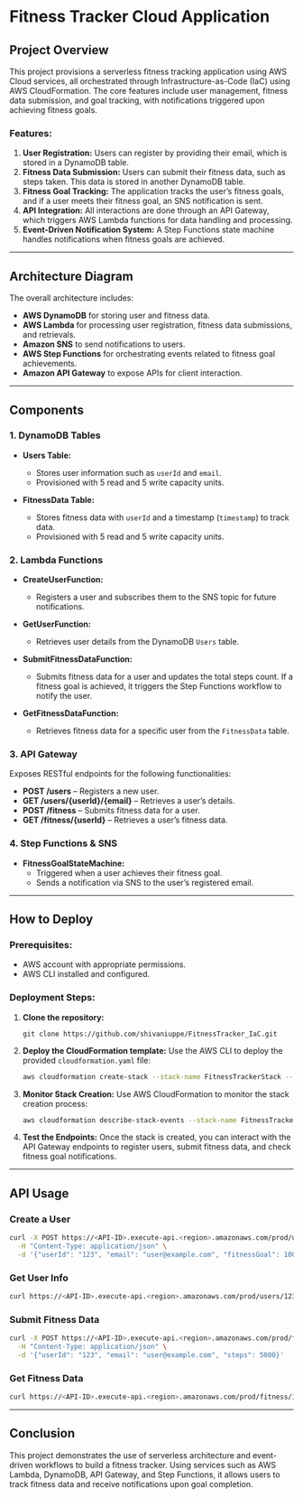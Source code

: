 # Fitness Tracker Cloud Application

## Project Overview

This project provisions a serverless fitness tracking application using AWS Cloud services, all orchestrated through Infrastructure-as-Code (IaC) using AWS CloudFormation. The core features include user management, fitness data submission, and goal tracking, with notifications triggered upon achieving fitness goals.

### Features:
1. **User Registration:** Users can register by providing their email, which is stored in a DynamoDB table.
2. **Fitness Data Submission:** Users can submit their fitness data, such as steps taken. This data is stored in another DynamoDB table.
3. **Fitness Goal Tracking:** The application tracks the user’s fitness goals, and if a user meets their fitness goal, an SNS notification is sent.
4. **API Integration:** All interactions are done through an API Gateway, which triggers AWS Lambda functions for data handling and processing.
5. **Event-Driven Notification System:** A Step Functions state machine handles notifications when fitness goals are achieved.

---

## Architecture Diagram

The overall architecture includes:
- **AWS DynamoDB** for storing user and fitness data.
- **AWS Lambda** for processing user registration, fitness data submissions, and retrievals.
- **Amazon SNS** to send notifications to users.
- **AWS Step Functions** for orchestrating events related to fitness goal achievements.
- **Amazon API Gateway** to expose APIs for client interaction.

---

## Components

### 1. DynamoDB Tables
- **Users Table:**
  - Stores user information such as `userId` and `email`.
  - Provisioned with 5 read and 5 write capacity units.
  
- **FitnessData Table:**
  - Stores fitness data with `userId` and a timestamp (`timestamp`) to track data.
  - Provisioned with 5 read and 5 write capacity units.

### 2. Lambda Functions
- **CreateUserFunction:**
  - Registers a user and subscribes them to the SNS topic for future notifications.

- **GetUserFunction:**
  - Retrieves user details from the DynamoDB `Users` table.

- **SubmitFitnessDataFunction:**
  - Submits fitness data for a user and updates the total steps count. If a fitness goal is achieved, it triggers the Step Functions workflow to notify the user.

- **GetFitnessDataFunction:**
  - Retrieves fitness data for a specific user from the `FitnessData` table.

### 3. API Gateway
Exposes RESTful endpoints for the following functionalities:
- **POST /users** – Registers a new user.
- **GET /users/{userId}/{email}** – Retrieves a user’s details.
- **POST /fitness** – Submits fitness data for a user.
- **GET /fitness/{userId}** – Retrieves a user’s fitness data.

### 4. Step Functions & SNS
- **FitnessGoalStateMachine:**
  - Triggered when a user achieves their fitness goal.
  - Sends a notification via SNS to the user’s registered email.
  
---

## How to Deploy

### Prerequisites:
- AWS account with appropriate permissions.
- AWS CLI installed and configured.

### Deployment Steps:
1. **Clone the repository:**
   ```
   git clone https://github.com/shivaniuppe/FitnessTracker_IaC.git
   ```

2. **Deploy the CloudFormation template:**
   Use the AWS CLI to deploy the provided `cloudformation.yaml` file:
   ```bash
   aws cloudformation create-stack --stack-name FitnessTrackerStack --template-body file://cloudformation.yaml --capabilities CAPABILITY_NAMED_IAM
   ```

3. **Monitor Stack Creation:**
   Use AWS CloudFormation to monitor the stack creation process:
   ```bash
   aws cloudformation describe-stack-events --stack-name FitnessTrackerStack
   ```

4. **Test the Endpoints:**
   Once the stack is created, you can interact with the API Gateway endpoints to register users, submit fitness data, and check fitness goal notifications.

---

## API Usage

### Create a User
```bash
curl -X POST https://<API-ID>.execute-api.<region>.amazonaws.com/prod/users \
  -H "Content-Type: application/json" \
  -d '{"userId": "123", "email": "user@example.com", "fitnessGoal": 10000}'
```

### Get User Info
```bash
curl https://<API-ID>.execute-api.<region>.amazonaws.com/prod/users/123/user@example.com
```

### Submit Fitness Data
```bash
curl -X POST https://<API-ID>.execute-api.<region>.amazonaws.com/prod/fitness \
  -H "Content-Type: application/json" \
  -d '{"userId": "123", "email": "user@example.com", "steps": 5000}'
```

### Get Fitness Data
```bash
curl https://<API-ID>.execute-api.<region>.amazonaws.com/prod/fitness/123
```

---

## Conclusion

This project demonstrates the use of serverless architecture and event-driven workflows to build a fitness tracker. Using services such as AWS Lambda, DynamoDB, API Gateway, and Step Functions, it allows users to track fitness data and receive notifications upon goal completion.
